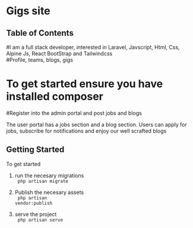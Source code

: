 # Gigs site

## Table of Contents <br/>
#I am a full stack developer, interested in Laravel, Javscript, Html, Css, Alpine Js, React BootStrap and Tailwindcss <br/>
#Profile, teams, blogs, gigs <br/>
# To get started ensure you have installed composer

#Register into the admin portal and post jobs and blogs <br/>



The user portal has a jobs section and a blog section. Users can apply for jobs, subscribe for notifications and enjoy our well scrafted blogs

## Getting Started

To get started
1. run the necesary migrations <br/>
  <code> php artisan migrate </code>
3. Publish the necesary assets <br/>
    <code> php artisan vendor:publish </code>

4. serve the project <br/>
    <code> php artisan serve </code>



